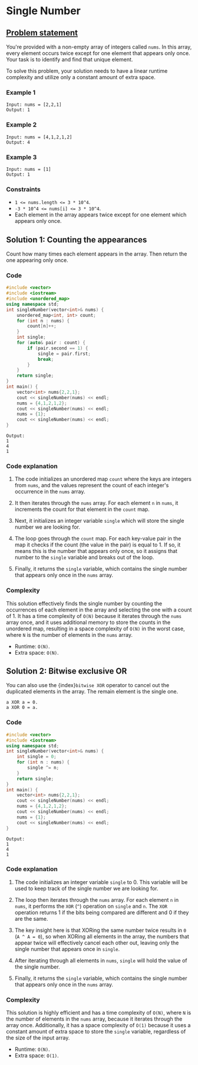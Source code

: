# Single Number

## [Problem statement](https://leetcode.com/problems/single-number/)

You're provided with a non-empty array of integers called `nums`. In this array, every element occurs twice except for one element that appears only once. Your task is to identify and find that unique element.

To solve this problem, your solution needs to have a linear runtime complexity and utilize only a constant amount of extra space.

### Example 1

```text
Input: nums = [2,2,1]
Output: 1
```

### Example 2
```text
Input: nums = [4,1,2,1,2]
Output: 4
```
### Example 3
```text
Input: nums = [1]
Output: 1
``` 

### Constraints

* `1 <= nums.length <= 3 * 10^4`.
* `-3 * 10^4 <= nums[i] <= 3 * 10^4`.
* Each element in the array appears twice except for one element which appears only once.

## Solution 1: Counting the appearances
Count how many times each element appears in the array. Then return the one appearing only once.

### Code

```cpp
#include <vector>
#include <iostream>
#include <unordered_map>
using namespace std;
int singleNumber(vector<int>& nums) {
    unordered_map<int, int> count;
    for (int n : nums) {
        count[n]++;
    }
    int single;
    for (auto& pair : count) {
        if (pair.second == 1) {
            single = pair.first;
            break;
        }
    }
    return single;
}
int main() {
    vector<int> nums{2,2,1};
    cout << singleNumber(nums) << endl;
    nums = {4,1,2,1,2};
    cout << singleNumber(nums) << endl;
    nums = {1};
    cout << singleNumber(nums) << endl;
}
```
```text
Output:
1
4
1
```

### Code explanation

1. The code initializes an unordered map `count` where the keys are integers from `nums`, and the values represent the count of each integer's occurrence in the `nums` array.

2. It then iterates through the `nums` array. For each element `n` in `nums`, it increments the count for that element in the `count` map.

3. Next, it initializes an integer variable `single` which will store the single number we are looking for.

4. The loop goes through the `count` map. For each key-value pair in the map it checks if the count (the value in the pair) is equal to 1. If so, it means this is the number that appears only once, so it assigns that number to the `single` variable and breaks out of the loop.

5. Finally, it returns the `single` variable, which contains the single number that appears only once in the `nums` array.


### Complexity

This solution effectively finds the single number by counting the occurrences of each element in the array and selecting the one with a count of 1. It has a time complexity of `O(N)` because it iterates through the `nums` array once, and it uses additional memory to store the counts in the unordered map, resulting in a space complexity of `O(N)` in the worst case, where `N` is the number of elements in the `nums` array.

* Runtime: `O(N)`.
* Extra space: `O(N)`.

## Solution 2: Bitwise exclusive OR

You can also use the {index}`bitwise XOR` operator to cancel out the duplicated elements in the array. The remain element is the single one.

```text
a XOR a = 0.
a XOR 0 = a.
```

### Code

```cpp
#include <vector>
#include <iostream>
using namespace std;
int singleNumber(vector<int>& nums) {
    int single = 0;
    for (int n : nums) {
        single ^= n;
    }
    return single;
}
int main() {
    vector<int> nums{2,2,1};
    cout << singleNumber(nums) << endl;
    nums = {4,1,2,1,2};
    cout << singleNumber(nums) << endl;
    nums = {1};
    cout << singleNumber(nums) << endl;
}
```
```text
Output:
1
4
1
```

### Code explanation

1. The code initializes an integer variable `single` to 0. This variable will be used to keep track of the single number we are looking for.

2. The loop then iterates through the `nums` array. For each element `n` in `nums`, it performs the `XOR` (`^`) operation on `single` and `n`. The `XOR` operation returns 1 if the bits being compared are different and 0 if they are the same.

3. The key insight here is that XORing the same number twice results in `0` (`A ^ A = 0`), so when XORing all elements in the array, the numbers that appear twice will effectively cancel each other out, leaving only the single number that appears once in `single`.

4. After iterating through all elements in `nums`, `single` will hold the value of the single number.

5. Finally, it returns the `single` variable, which contains the single number that appears only once in the `nums` array.

### Complexity

This solution is highly efficient and has a time complexity of `O(N)`, where `N` is the number of elements in the `nums` array, because it iterates through the array once. Additionally, it has a space complexity of `O(1)` because it uses a constant amount of extra space to store the `single` variable, regardless of the size of the input array.

* Runtime: `O(N)`.
* Extra space: `O(1)`.
